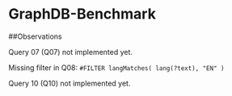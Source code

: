 GraphDB-Benchmark
=================

##Observations

Query 07 (Q07) not implemented yet.

Missing filter in Q08: `#FILTER langMatches( lang(?text), "EN" )`

Query 10 (Q10) not implemented yet.
